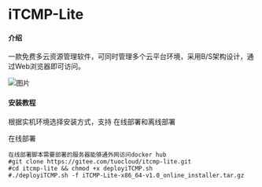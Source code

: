 # iTCMP-Lite

#### 介绍

一款免费多云资源管理软件，可同时管理多个云平台环境，采用B/S架构设计，通过Web浏览器即可访问。 

![图片](https://user-images.githubusercontent.com/118461387/207062764-5d257003-7585-4a78-adfc-e90ee5f9da73.png)





#### 安装教程

根据实机环境选择安装方式，支持 在线部署和离线部署

在线部署

```
在线部署脚本需要部署的服务器能够通外网访问docker hub
#git clone https://gitee.com/tuocloud/itcmp-lite.git
#cd itcmp-lite && chmod +x deployiTCMP.sh
#./deployiTCMP.sh -f iTCMP-Lite-x86_64-v1.0_online_installer.tar.gz
```

